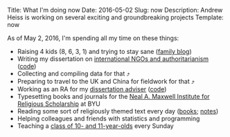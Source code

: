 Title: What I'm doing now
Date: 2016-05-02
Slug: now
Description: Andrew Heiss is working on several exciting and groundbreaking projects
Template: now

As of May 2, 2016, I'm spending all my time on these things:

* Raising 4 kids (8, 6, 3, 1) and trying to stay sane ([family blog](http://www.heissatopia.com/))
* Writing my dissertation on [international NGOs and authoritarianism](https://www.ingorestrictions.org) ([code](https://github.com/andrewheiss/Dissertation))
* Collecting and compiling data for that ⤴️
* Preparing to travel to the UK and China for fieldwork for that ⤴️
* Working as an RA for my [dissertation adviser](https://sanford.duke.edu/people/faculty/kelley-judith) ([code](https://github.com/andrewheiss/jk_misc))
* Typesetting books and journals for the [Neal A. Maxwell Institute for Religious Scholarship](http://publications.maxwellinstitute.byu.edu/) at BYU
* Reading some sort of religiously themed text every day ([books](https://www.goodreads.com/review/list/2733632-andrew-heiss?shelf=religious); [notes](https://stats.andrewheiss.com/til_gospel/))
* Helping colleagues and friends with statistics and programming
* Teaching a [class of 10- and 11-year-olds](https://www.lds.org/manual/primary-4) every Sunday
